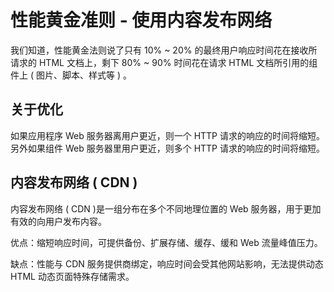# 性能黄金准则 - 使用内容发布网络
我们知道，性能黄金法则说了只有 10% ~ 20% 的最终用户响应时间花在接收所请求的 HTML 文档上，剩下 80% ~ 90% 时间花在请求 HTML 文档所引用的组件上 ( 图片、脚本、样式等 ) 。

## 关于优化
如果应用程序 Web 服务器离用户更近，则一个 HTTP 请求的响应的时间将缩短。另外如果组件 Web 服务器里用户更近，则多个 HTTP 请求的响应的时间将缩短。

## 内容发布网络 ( CDN )
内容发布网络 ( CDN )是一组分布在多个不同地理位置的 Web 服务器，用于更加有效的向用户发布内容。  

优点：缩短响应时间，可提供备份、扩展存储、缓存、缓和 Web 流量峰值压力。

缺点：性能与 CDN 服务提供商绑定，响应时间会受其他网站影响，无法提供动态 HTML 动态页面特殊存储需求。
